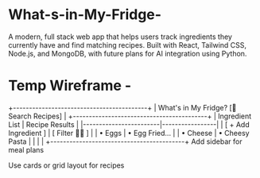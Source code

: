 # What-s-in-My-Fridge-
A modern, full stack web app that helps users track ingredients they currently have and find matching recipes. Built with React, Tailwind CSS, Node.js, and MongoDB, with future plans for AI integration using Python.

# Temp Wireframe - 
+------------------------------------------+
| What's in My Fridge? [🍳 Search Recipes] |
+------------------------------------------+
| Ingredient List        |  Recipe Results |
|------------------------|-----------------|
| [ + Add Ingredient ]   |  [ Filter 🍝🥗 ] |
| • Eggs                 |  • Egg Fried... |
| • Cheese               |  • Cheesy Pasta |
|                        |                 |
+------------------------------------------+
Add sidebar for meal plans

Use cards or grid layout for recipes